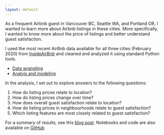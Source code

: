 ```yaml
---
layout: default
---
```


As a frequent Airbnb guest in Vancouver BC, Seattle WA, and Portland OR, I wanted to learn more about Airbnb listings in these cities. More specifically, I wanted to know more about the price of listings and better understand guest satisfaction.

I used the most recent AirBnb data available for all three cities (February 2020) from [InsideAirBnb](http://insideairbnb.com/get-the-data.html) and cleaned and analyzed it using standard Python tools.

- [Data wrangling]({{site.baseurl}}/wrangling)
- [Analyis and modeling]({{site.baseurl}}/analysis-and-modeling)

In the analysis, I set out to explore answers to the following questions:

1. How do listing prices relate to location?
2. How do listing prices change over time?
3. How does overall guest satisfaction relate to location?
4. How do listing prices in neighbourhoods relate to guest satisfaction?
5. Which listing features are most closely related to guest satisfaction?

For a summary of results, see this [blog post](https://rmwenzel.com/blog/project_reviews/2020-03-02-cascadia-airbnb/). Notebooks and code are also available on [GitHub](https://github.com/rmwenzel/cascadia_airbnb)